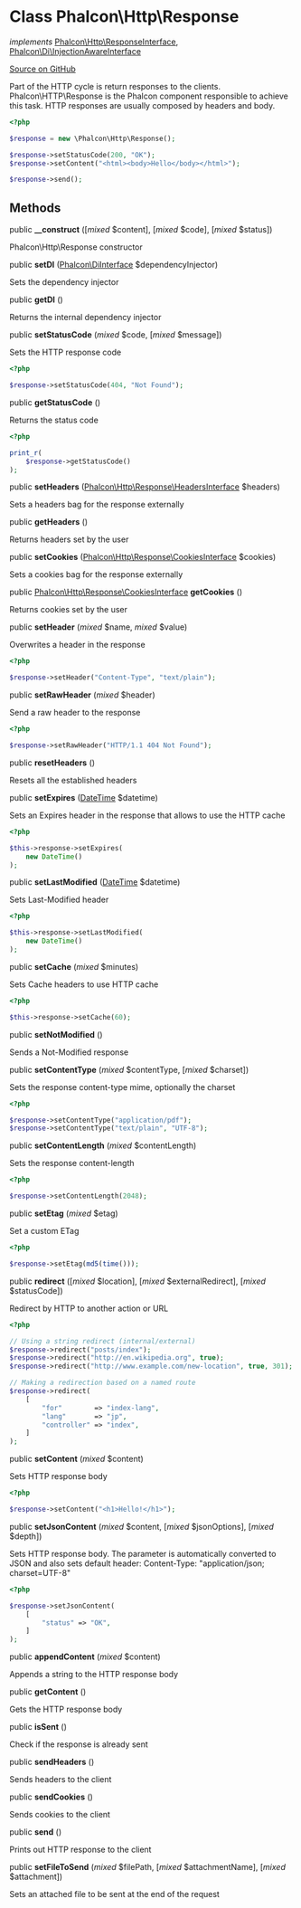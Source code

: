 # Class **Phalcon\\Http\\Response**

*implements* [Phalcon\Http\ResponseInterface](/en/3.1.2/api/Phalcon_Http_ResponseInterface), [Phalcon\Di\InjectionAwareInterface](/en/3.1.2/api/Phalcon_Di_InjectionAwareInterface)

<a href="https://github.com/phalcon/cphalcon/blob/master/phalcon/http/response.zep" class="btn btn-default btn-sm">Source on GitHub</a>

Part of the HTTP cycle is return responses to the clients.
Phalcon\\HTTP\\Response is the Phalcon component responsible to achieve this task.
HTTP responses are usually composed by headers and body.

```php
<?php

$response = new \Phalcon\Http\Response();

$response->setStatusCode(200, "OK");
$response->setContent("<html><body>Hello</body></html>");

$response->send();

```

## Methods
public  **__construct** ([*mixed* $content], [*mixed* $code], [*mixed* $status])

Phalcon\\Http\\Response constructor

public  **setDI** ([Phalcon\DiInterface](/en/3.1.2/api/Phalcon_DiInterface) $dependencyInjector)

Sets the dependency injector

public  **getDI** ()

Returns the internal dependency injector

public  **setStatusCode** (*mixed* $code, [*mixed* $message])

Sets the HTTP response code

```php
<?php

$response->setStatusCode(404, "Not Found");

```

public  **getStatusCode** ()

Returns the status code

```php
<?php

print_r(
    $response->getStatusCode()
);

```

public  **setHeaders** ([Phalcon\Http\Response\HeadersInterface](/en/3.1.2/api/Phalcon_Http_Response_HeadersInterface) $headers)

Sets a headers bag for the response externally

public  **getHeaders** ()

Returns headers set by the user

public  **setCookies** ([Phalcon\Http\Response\CookiesInterface](/en/3.1.2/api/Phalcon_Http_Response_CookiesInterface) $cookies)

Sets a cookies bag for the response externally

public [Phalcon\Http\Response\CookiesInterface](/en/3.1.2/api/Phalcon_Http_Response_CookiesInterface) **getCookies** ()

Returns cookies set by the user

public  **setHeader** (*mixed* $name, *mixed* $value)

Overwrites a header in the response

```php
<?php

$response->setHeader("Content-Type", "text/plain");

```

public  **setRawHeader** (*mixed* $header)

Send a raw header to the response

```php
<?php

$response->setRawHeader("HTTP/1.1 404 Not Found");

```

public  **resetHeaders** ()

Resets all the established headers

public  **setExpires** ([DateTime](http://php.net/manual/en/class.datetime.php) $datetime)

Sets an Expires header in the response that allows to use the HTTP cache

```php
<?php

$this->response->setExpires(
    new DateTime()
);

```

public  **setLastModified** ([DateTime](http://php.net/manual/en/class.datetime.php) $datetime)

Sets Last-Modified header

```php
<?php

$this->response->setLastModified(
    new DateTime()
);

```

public  **setCache** (*mixed* $minutes)

Sets Cache headers to use HTTP cache

```php
<?php

$this->response->setCache(60);

```

public  **setNotModified** ()

Sends a Not-Modified response

public  **setContentType** (*mixed* $contentType, [*mixed* $charset])

Sets the response content-type mime, optionally the charset

```php
<?php

$response->setContentType("application/pdf");
$response->setContentType("text/plain", "UTF-8");

```

public  **setContentLength** (*mixed* $contentLength)

Sets the response content-length

```php
<?php

$response->setContentLength(2048);

```

public  **setEtag** (*mixed* $etag)

Set a custom ETag

```php
<?php

$response->setEtag(md5(time()));

```

public  **redirect** ([*mixed* $location], [*mixed* $externalRedirect], [*mixed* $statusCode])

Redirect by HTTP to another action or URL

```php
<?php

// Using a string redirect (internal/external)
$response->redirect("posts/index");
$response->redirect("http://en.wikipedia.org", true);
$response->redirect("http://www.example.com/new-location", true, 301);

// Making a redirection based on a named route
$response->redirect(
    [
        "for"        => "index-lang",
        "lang"       => "jp",
        "controller" => "index",
    ]
);

```

public  **setContent** (*mixed* $content)

Sets HTTP response body

```php
<?php

$response->setContent("<h1>Hello!</h1>");

```

public  **setJsonContent** (*mixed* $content, [*mixed* $jsonOptions], [*mixed* $depth])

Sets HTTP response body. The parameter is automatically converted to JSON
and also sets default header: Content-Type: "application/json; charset=UTF-8"

```php
<?php

$response->setJsonContent(
    [
        "status" => "OK",
    ]
);

```

public  **appendContent** (*mixed* $content)

Appends a string to the HTTP response body

public  **getContent** ()

Gets the HTTP response body

public  **isSent** ()

Check if the response is already sent

public  **sendHeaders** ()

Sends headers to the client

public  **sendCookies** ()

Sends cookies to the client

public  **send** ()

Prints out HTTP response to the client

public  **setFileToSend** (*mixed* $filePath, [*mixed* $attachmentName], [*mixed* $attachment])

Sets an attached file to be sent at the end of the request

